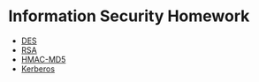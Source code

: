 # Information Security Homework

* [DES](./des/)
* [RSA](./rsa/)
* [HMAC-MD5](./hmac-md5/)
* [Kerberos](./kerberos/)